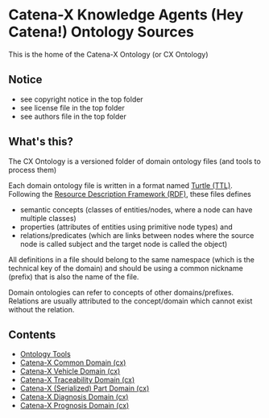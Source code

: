 # Catena-X Knowledge Agents (Hey Catena!) Ontology Sources

This is the home of the Catena-X Ontology (or CX Ontology)

## Notice

* see copyright notice in the top folder
* see license file in the top folder
* see authors file in the top folder

## What's this?

The CX Ontology is a versioned folder of domain ontology files (and tools to process them)

Each domain ontology file is written in a format named [Turtle (TTL)](https://www.w3.org/TeamSubmission/turtle/).
Following the [Resource Description Framework (RDF)](https://en.wikipedia.org/wiki/Resource_Description_Framework), these files defines 
- semantic concepts (classes of entities/nodes, where a node can have multiple classes)
- properties (attributes of entities using primitive node types) and 
- relations/predicates (which are links between nodes where the source node is called subject and the target node is called the object) 

All definitions in a file should belong to the same namespace (which is the technical key of the domain) and should be using a common nickname (prefix) 
that is also the name of the file.

Domain ontologies can refer to concepts of other domains/prefixes. Relations are usually attributed to the concept/domain which cannot exist without the relation.

## Contents

- [Ontology Tools](tools)
- [Catena-X Common Domain (cx)](common_ontology.ttl)
- [Catena-X Vehicle Domain (cx)](vehicle_ontology.ttl)
- [Catena-X Traceability Domain (cx)](traceability_ontology.ttl)
- [Catena-X (Serialized) Part Domain (cx)](part_ontology.ttl)
- [Catena-X Diagnosis Domain (cx)](diagnosis_ontology.ttl)
- [Catena-X Prognosis Domain (cx)](prognosis_ontology.ttl)




